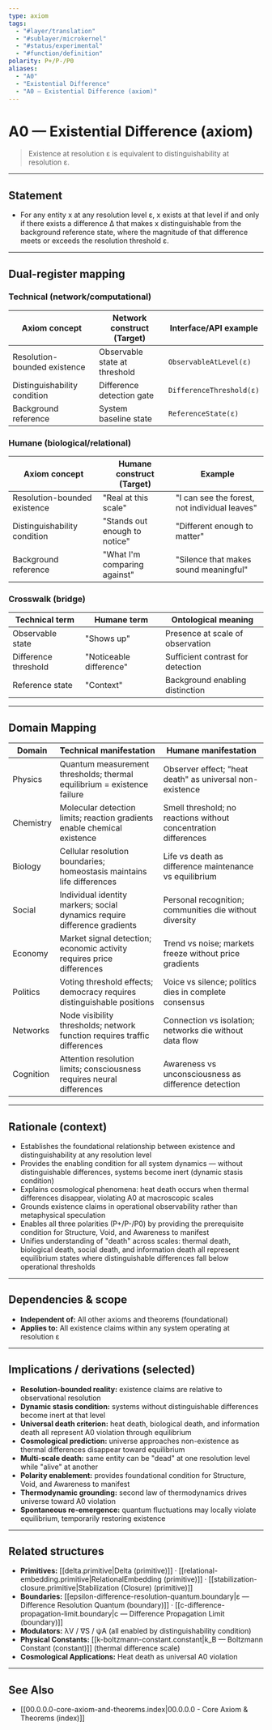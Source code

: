 ```yaml
---
type: axiom
tags:
  - "#layer/translation"
  - "#sublayer/microkernel"
  - "#status/experimental"
  - "#function/definition"
polarity: P+/P-/P0
aliases:
  - "A0"
  - "Existential Difference"
  - "A0 — Existential Difference (axiom)"
---
```


# A0 — Existential Difference (axiom)

> Existence at resolution ε is equivalent to distinguishability at resolution ε.

---

## Statement

- For any entity x at any resolution level ε, x exists at that level if and only if there exists a difference Δ that makes x distinguishable from the background reference state, where the magnitude of that difference meets or exceeds the resolution threshold ε.

---

## Dual‑register mapping

### Technical (network/computational)

| Axiom concept | Network construct (Target) | Interface/API example |
|---------------|---------------------------|----------------------|
| Resolution-bounded existence | Observable state at threshold | `ObservableAtLevel(ε)` |
| Distinguishability condition | Difference detection gate | `DifferenceThreshold(ε)` |
| Background reference | System baseline state | `ReferenceState(ε)` |

### Humane (biological/relational)

| Axiom concept | Humane construct (Target) | Example |
|---------------|---------------------------|---------|
| Resolution-bounded existence | "Real at this scale" | "I can see the forest, not individual leaves" |
| Distinguishability condition | "Stands out enough to notice" | "Different enough to matter" |
| Background reference | "What I'm comparing against" | "Silence that makes sound meaningful" |

### Crosswalk (bridge)

| Technical term | Humane term | Ontological meaning |
|---------------|-------------|-------------------|
| Observable state | "Shows up" | Presence at scale of observation |
| Difference threshold | "Noticeable difference" | Sufficient contrast for detection |
| Reference state | "Context" | Background enabling distinction |

---

## Domain Mapping

| Domain | Technical manifestation | Humane manifestation |
|--------|------------------------|---------------------|
| Physics | Quantum measurement thresholds; thermal equilibrium = existence failure | Observer effect; "heat death" as universal non-existence |
| Chemistry | Molecular detection limits; reaction gradients enable chemical existence | Smell threshold; no reactions without concentration differences |
| Biology | Cellular resolution boundaries; homeostasis maintains life differences | Life vs death as difference maintenance vs equilibrium |
| Social | Individual identity markers; social dynamics require difference gradients | Personal recognition; communities die without diversity |
| Economy | Market signal detection; economic activity requires price differences | Trend vs noise; markets freeze without price gradients |
| Politics | Voting threshold effects; democracy requires distinguishable positions | Voice vs silence; politics dies in complete consensus |
| Networks | Node visibility thresholds; network function requires traffic differences | Connection vs isolation; networks die without data flow |
| Cognition | Attention resolution limits; consciousness requires neural differences | Awareness vs unconsciousness as difference detection |

---

## Rationale (context)

- Establishes the foundational relationship between existence and distinguishability at any resolution level
- Provides the enabling condition for all system dynamics — without distinguishable differences, systems become inert (dynamic stasis condition)
- Explains cosmological phenomena: heat death occurs when thermal differences disappear, violating A0 at macroscopic scales
- Grounds existence claims in operational observability rather than metaphysical speculation
- Enables all three polarities (P+/P-/P0) by providing the prerequisite condition for Structure, Void, and Awareness to manifest
- Unifies understanding of "death" across scales: thermal death, biological death, social death, and information death all represent equilibrium states where distinguishable differences fall below operational thresholds

---

## Dependencies & scope

- **Independent of:** All other axioms and theorems (foundational)
- **Applies to:** All existence claims within any system operating at resolution ε

---

## Implications / derivations (selected)

- **Resolution-bounded reality:** existence claims are relative to observational resolution
- **Dynamic stasis condition:** systems without distinguishable differences become inert at that level
- **Universal death criterion:** heat death, biological death, and information death all represent A0 violation through equilibrium
- **Cosmological prediction:** universe approaches non-existence as thermal differences disappear toward equilibrium
- **Multi-scale death:** same entity can be "dead" at one resolution level while "alive" at another
- **Polarity enablement:** provides foundational condition for Structure, Void, and Awareness to manifest
- **Thermodynamic grounding:** second law of thermodynamics drives universe toward A0 violation
- **Spontaneous re-emergence:** quantum fluctuations may locally violate equilibrium, temporarily restoring existence

---

## Related structures

- **Primitives:** [[delta.primitive|Delta (primitive)]] · [[relational-embedding.primitive|RelationalEmbedding (primitive)]] · [[stabilization-closure.primitive|Stabilization (Closure) (primitive)]]
- **Boundaries:** [[epsilon-difference-resolution-quantum.boundary|ε — Difference Resolution Quantum (boundary)]] · [[c-difference-propagation-limit.boundary|c — Difference Propagation Limit (boundary)]]
- **Modulators:** λV / ∇S / ψA (all enabled by distinguishability condition)
- **Physical Constants:** [[k-boltzmann-constant.constant|k_B — Boltzmann Constant (constant)]] (thermal difference scale)
- **Cosmological Applications:** Heat death as universal A0 violation

---

## See Also

- [[00.0.0.0-core-axiom-and-theorems.index|00.0.0.0 - Core Axiom & Theorems (index)]]
